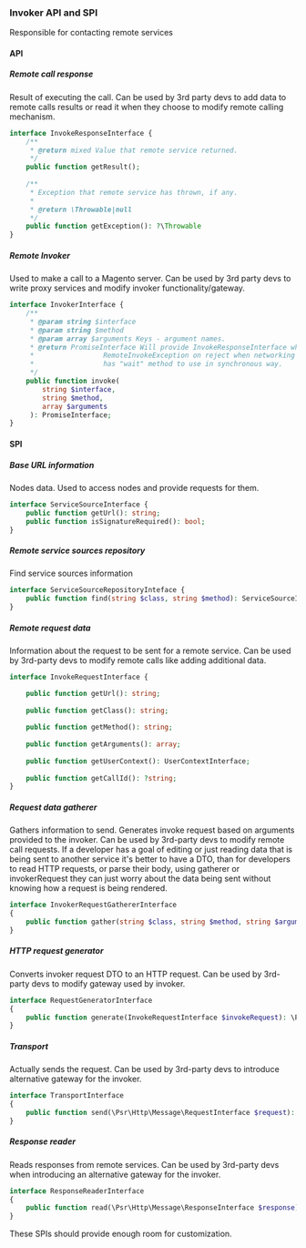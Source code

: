 ### Invoker API and SPI
Responsible for contacting remote services
#### API
##### Remote call response
Result of executing the call.
Can be used by 3rd party devs to add data to remote calls results or read it when they choose to modify
remote calling mechanism.
```php
interface InvokeResponseInterface {
    /**
     * @return mixed Value that remote service returned.
     */
    public function getResult();
    
    /**
     * Exception that remote service has thrown, if any.
     *
     * @return \Throwable|null
     */
    public function getException(): ?\Throwable
}
```
##### Remote Invoker
Used to make a call to a Magento server.
Can be used by 3rd party devs to write proxy services and modify invoker functionality/gateway.
```php
interface InvokerInterface {
    /**
     * @param string $interface
     * @param string $method
     * @param array $arguments Keys - argument names.
     * @return PromiseInterface Will provide InvokeResponseInterface when resolved,
     *                 RemoteInvokeException on reject when networking fails,
     *                 has "wait" method to use in synchronous way.
     */
    public function invoke(
        string $interface,
        string $method,
        array $arguments
     ): PromiseInterface;
}
```
 
#### SPI
##### Base URL information
Nodes data.
Used to access nodes and provide requests for them.
```php
interface ServiceSourceInterface {
    public function getUrl(): string;
    public function isSignatureRequired(): bool;
}
```
##### Remote service sources repository
Find service sources information
```php
interface ServiceSourceRepositoryInteface {
    public function find(string $class, string $method): ServiceSourceInterface;
}
```
##### Remote request data
Information about the request to be sent for a remote service.
Can be used by 3rd-party devs to modify remote calls like adding additional data.
```php
interface InvokeRequestInterface {

    public function getUrl(): string;
    
    public function getClass(): string;
    
    public function getMethod(): string;
    
    public function getArguments(): array;
    
    public function getUserContext(): UserContextInterface;
    
    public function getCallId(): ?string;
}
```
##### Request data gatherer
Gathers information to send.
Generates invoke request based on arguments provided to the invoker.
Can be used by 3rd-party devs to modify remote call requests.
If a developer has a goal of editing or just reading data that is being sent to another service it's better to have a
DTO, than for developers to read HTTP requests, or parse their body, using gatherer or invokerRequest they can just
worry about the data being sent without knowing how a request is being rendered.
```php
interface InvokerRequestGathererInterface
{
    public function gather(string $class, string $method, string $arguments): InvokeRequestInterface;
}
```
##### HTTP request generator
Converts invoker request DTO to an HTTP request.
Can be used by 3rd-party devs to modify gateway used by invoker.
```php
interface RequestGeneratorInterface
{
    public function generate(InvokeRequestInterface $invokeRequest): \Psr\Http\Message\RequestInterface;
}
```
##### Transport
Actually sends the request.
Can be used by 3rd-party devs to introduce alternative gateway for the invoker.
```php
interface TransportInterface
{
    public function send(\Psr\Http\Message\RequestInterface $request): PromiseInterface;
}
```
##### Response reader
Reads responses from remote services.
Can be used by 3rd-party devs when introducing an alternative gateway for the invoker.
```php
interface ResponseReaderInterface
{
    public function read(\Psr\Http\Message\ResponseInterface $response): InvokeResponseInterface;
}
```
 
 
These SPIs should provide enough room for customization.